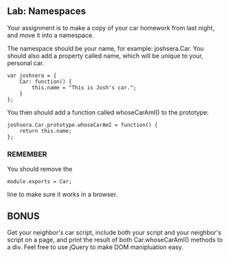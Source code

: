 ## Lab: Namespaces

Your assignment is to make a copy of your car homework from last night, and move it into a namespace.

The namespace should be your name, for example: joshsera.Car. You should also add a property called name, which will be unique to
your, personal car.

```
var joshsera = {
	Car: function() {
		this.name = "This is Josh's car.";
	}
};
```

You then should add a function called whoseCarAmI() to the prototype:

```
joshsera.Car.prototype.whoseCarAmI = function() {
	return this.name;	
};
```

### REMEMBER

You should remove the 

```
module.exports = Car;
```

line to make sure it works in a browser.

## BONUS

Get your neighbor's car script, include both your script and your neighbor's script on a page, and print the result of both Car.whoseCarAmI() methods to a div. Feel free to use jQuery to make DOM manipluation easy.
